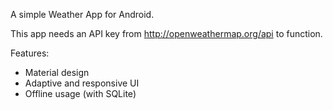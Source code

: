 A simple Weather App for Android.

This app needs an API key from http://openweathermap.org/api to function.

Features:
- Material design
- Adaptive and responsive UI
- Offline usage (with SQLite)